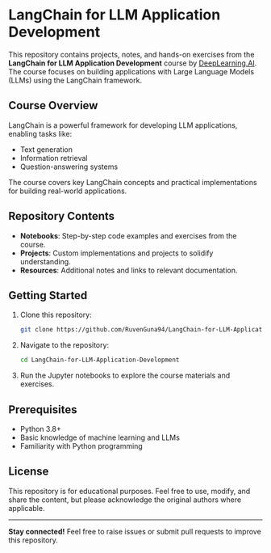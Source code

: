 
# LangChain for LLM Application Development

This repository contains projects, notes, and hands-on exercises from the **LangChain for LLM Application Development** course by [DeepLearning.AI](https://www.deeplearning.ai/short-courses/langchain-for-llm-application-development/). The course focuses on building applications with Large Language Models (LLMs) using the LangChain framework.

## Course Overview

LangChain is a powerful framework for developing LLM applications, enabling tasks like:

- Text generation
- Information retrieval
- Question-answering systems

The course covers key LangChain concepts and practical implementations for building real-world applications.

## Repository Contents

- **Notebooks**: Step-by-step code examples and exercises from the course.
- **Projects**: Custom implementations and projects to solidify understanding.
- **Resources**: Additional notes and links to relevant documentation.

## Getting Started

1. Clone this repository:
   ```bash
   git clone https://github.com/RuvenGuna94/LangChain-for-LLM-Application-Development.git
   ```
2. Navigate to the repository:
   ```bash
   cd LangChain-for-LLM-Application-Development
   ```
3. Run the Jupyter notebooks to explore the course materials and exercises.

## Prerequisites

- Python 3.8+
- Basic knowledge of machine learning and LLMs
- Familiarity with Python programming

## License

This repository is for educational purposes. Feel free to use, modify, and share the content, but please acknowledge the original authors where applicable.

---

**Stay connected!** Feel free to raise issues or submit pull requests to improve this repository.
